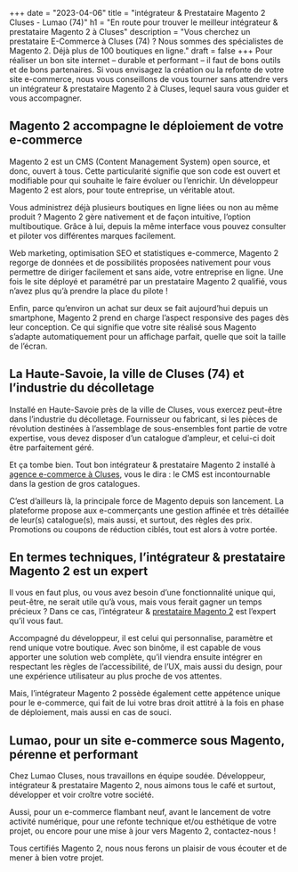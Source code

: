 +++
date = "2023-04-06"
title = "intégrateur & Prestataire Magento 2 Cluses - Lumao (74)"
h1 = "En route pour trouver le meilleur intégrateur & prestataire Magento 2 à Cluses"
description = "Vous cherchez un prestataire E-Commerce à Cluses (74) ? Nous sommes des spécialistes de Magento 2. Déjà plus de 100 boutiques en ligne."
draft = false
+++
 Pour réaliser un bon site internet – durable et performant – il faut de bons outils et de bons partenaires. Si vous envisagez la création ou la refonte de votre site e-commerce, nous vous conseillons de vous tourner sans attendre vers un intégrateur & prestataire Magento 2 à Cluses, lequel saura vous guider et vous accompagner.

 ## Magento 2 accompagne le déploiement de votre e-commerce

 Magento 2 est un CMS (Content Management System) open source, et donc, ouvert à tous. Cette particularité signifie que son code est ouvert et modifiable pour qui souhaite le faire évoluer ou l’enrichir. Un développeur Magento 2 est alors, pour toute entreprise, un véritable atout.

 Vous administrez déjà plusieurs boutiques en ligne liées ou non au même produit ? Magento 2 gère nativement et de façon intuitive, l’option multiboutique. Grâce à lui, depuis la même interface vous pouvez consulter et piloter vos différentes marques facilement.

 Web marketing, optimisation SEO et statistiques e-commerce, Magento 2 regorge de données et de possibilités proposées nativement pour vous permettre de diriger facilement et sans aide, votre entreprise en ligne. Une fois le site déployé et paramétré par un prestataire Magento 2 qualifié, vous n’avez plus qu’à prendre la place du pilote !

 Enfin, parce qu’environ un achat sur deux se fait aujourd’hui depuis un smartphone, Magento 2 prend en charge l’aspect responsive des pages dès leur conception. Ce qui signifie que votre site réalisé sous Magento s’adapte automatiquement pour un affichage parfait, quelle que soit la taille de l’écran.

 ## La Haute-Savoie, la ville de Cluses (74) et l’industrie du décolletage

 Installé en Haute-Savoie près de la ville de Cluses, vous exercez peut-être dans l’industrie du décolletage. Fournisseur ou fabricant, si les pièces de révolution destinées à l’assemblage de sous-ensembles font partie de votre expertise, vous devez disposer d’un catalogue d’ampleur, et celui-ci doit être parfaitement géré.

 Et ça tombe bien. Tout bon intégrateur & prestataire Magento 2 installé à [agence e-commerce à Cluses](/agence-ecom/cluses/), vous le dira : le CMS est incontournable dans la gestion de gros catalogues.

 C’est d’ailleurs là, la principale force de Magento depuis son lancement. La plateforme propose aux e-commerçants une gestion affinée et très détaillée de leur(s) catalogue(s), mais aussi, et surtout, des règles des prix. Promotions ou coupons de réduction ciblés, tout est alors à votre portée.

 ## En termes techniques, l’intégrateur & prestataire Magento 2 est un expert

 Il vous en faut plus, ou vous avez besoin d’une fonctionnalité unique qui, peut-être, ne serait utile qu’à vous, mais vous ferait gagner un temps précieux ? Dans ce cas, l’intégrateur & [prestataire Magento 2](/ecommerce/cms/magento/prestataire/) est l’expert qu’il vous faut.

 Accompagné du développeur, il est celui qui personnalise, paramètre et rend unique votre boutique. Avec son binôme, il est capable de vous apporter une solution web complète, qu’il viendra ensuite intégrer en respectant les règles de l’accessibilité, de l’UX, mais aussi du design, pour une expérience utilisateur au plus proche de vos attentes.

 Mais, l’intégrateur Magento 2 possède également cette appétence unique pour le e-commerce, qui fait de lui votre bras droit attitré à la fois en phase de déploiement, mais aussi en cas de souci.

 ## Lumao, pour un site e-commerce sous Magento, pérenne et performant

 Chez Lumao Cluses, nous travaillons en équipe soudée. Développeur, intégrateur & prestataire Magento 2, nous aimons tous le café et surtout, développer et voir croître votre société.

 Aussi, pour un e-commerce flambant neuf, avant le lancement de votre activité numérique, pour une refonte technique et/ou esthétique de votre projet, ou encore pour une mise à jour vers Magento 2, contactez-nous !

 Tous certifiés Magento 2, nous nous ferons un plaisir de vous écouter et de mener à bien votre projet.
 

